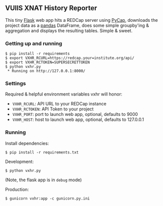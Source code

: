 ## **V**UIIS **X**NAT **H**istory **R**eporter

This tiny [Flask](http://flask.pocoo.org) web app hits a REDCap server using
[PyCap](http://sburns.org/PyCap), downloads the project data as a
[pandas](http://pandas.pydata.org) DataFrame, does some simple groupby'ing
& aggregation and displays the resulting tables. Simple & sweet.

### Getting up and running


    $ pip install -r requirements
    $ export VXHR_RCURL=https://redcap.your=institute.org/api/
    $ export VXHR_RCTOKEN=SUPERSECRETTOKEN
    $ python vxhr.py
     * Running on http://127.0.0.1:8000/


### Settings

Required & helpful environment variables vxhr will honor:

* `VXHR_RCURL`: API URL to your REDCap instance
* `VXHR_RCTOKEN`: API Token to your project
* `VXHR_PORT`: port to launch web app, optional, defaults to 9000
* `VXHR_HOST`: host to launch web app, optional, defaults to 127.0.0.1

### Running

Install dependencies:

    $ pip install -r requirements.txt

Development:

    $ python vxhr.py

(Note, the flask app is in `debug` mode)

Production:

    $ gunicorn vxhr:app -c gunicorn.py.ini
